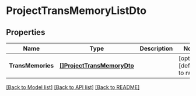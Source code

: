 # ProjectTransMemoryListDto

## Properties
Name | Type | Description | Notes
------------ | ------------- | ------------- | -------------
**TransMemories** | [**[]ProjectTransMemoryDto**](ProjectTransMemoryDto.md) |  | [optional] [default to null]

[[Back to Model list]](../README.md#documentation-for-models) [[Back to API list]](../README.md#documentation-for-api-endpoints) [[Back to README]](../README.md)


